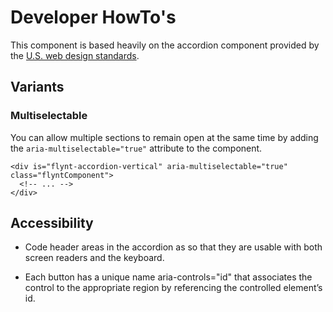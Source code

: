 # Developer HowTo's

This component is based heavily on the accordion component provided by the [U.S. web design standards](https://standards.usa.gov/components/accordions/).

## Variants

### Multiselectable

You can allow multiple sections to remain open at the same time by adding the `aria-multiselectable="true"` attribute to the component.

```
<div is="flynt-accordion-vertical" aria-multiselectable="true" class="flyntComponent">
  <!-- ... -->
</div>

```

## Accessibility

- Code header areas in the accordion as <buttons> so that they are usable with both screen readers and the keyboard.

- Each button has a unique name aria-controls="id" that associates the control to the appropriate region by referencing the controlled element’s id.
